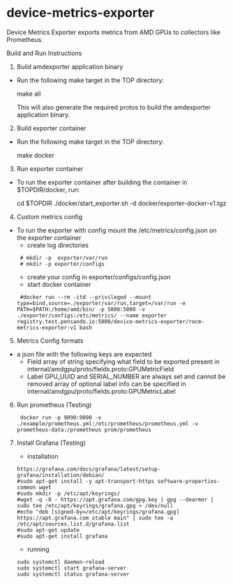 # device-metrics-exporter
Device Metrics Exporter exports metrics from AMD GPUs to collectors like Prometheus.

Build and Run Instructions

1. Build amdexporter application binary
-  Run the following make target in the TOP directory:
   
   make all

   This will also generate the required protos to build the amdexporter application
   binary.

2. Build exporter container
-  Run the following make target in the TOP directory:
   
   make docker

3. Run exporter container
- To run the exporter container after building the container in $TOPDIR/docker, run:
  
   cd $TOPDIR
  ./docker/start_exporter.sh -d docker/exporter-docker-v1.tgz

4. Custom metrics config
- To run the exporter with config mount the /etc/metrics/config.json on the
  exporter container 
	- create log directories
   ```
	# mkdir -p  exporter/var/run
   	# mkdir -p exporter/configs
   ```
	- create your config in exporter/configs/config.json
	- start docker container
   ```
  	#docker run --rm -itd --privileged --mount type=bind,source=./exporter/var/run,target=/var/run -e PATH=$PATH:/home/amd/bin/ -p 5000:5000 -v ./exporter/configs:/etc/metrics/ --name exporter registry.test.pensando.io:5000/device-metrics-exporter/rocm-metrics-exporter:v1 bash
   ```
5. Metrics Config formats
- a json file with the following keys are expected
    - Field
        array of string specifying what field to be exported
        present in internal/amdgpu/proto/fields.proto:GPUMetricField
    - Label
        GPU_UUID and SERIAL_NUMBER are always set and cannot be removed 
        array of optional label info can be specified in
        internal/amdgpu/proto/fields.proto:GPUMetricLabel

6. Run prometheus (Testing)
   ```
	docker run -p 9090:9090 -v ./example/prometheus.yml:/etc/prometheus/prometheus.yml -v prometheus-data:/prometheus prom/prometheus

7. Install Grafana (Testing)
    - installation
    ```
    https://grafana.com/docs/grafana/latest/setup-grafana/installation/debian/
    #sudo apt-get install -y apt-transport-https software-properties-common wget
    #sudo mkdir -p /etc/apt/keyrings/
    #wget -q -O - https://apt.grafana.com/gpg.key | gpg --dearmor | sudo tee /etc/apt/keyrings/grafana.gpg > /dev/null
    #echo "deb [signed-by=/etc/apt/keyrings/grafana.gpg] https://apt.grafana.com stable main" | sudo tee -a /etc/apt/sources.list.d/grafana.list
    #sudo apt-get update
    #sudo apt-get install grafana

    ```
    - running
    ```
    sudo systemctl daemon-reload
    sudo systemctl start grafana-server
    sudo systemctl status grafana-server
    ```

	```
